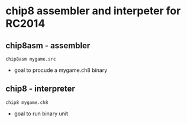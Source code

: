 # chip8 assembler and interpeter for RC2014

## chip8asm - assembler

`chip8asm mygame.src`

- goal to procude a mygame.ch8 binary

## chip8 - interpreter

`chip8 mygame.ch8`

- goal to run binary unit


